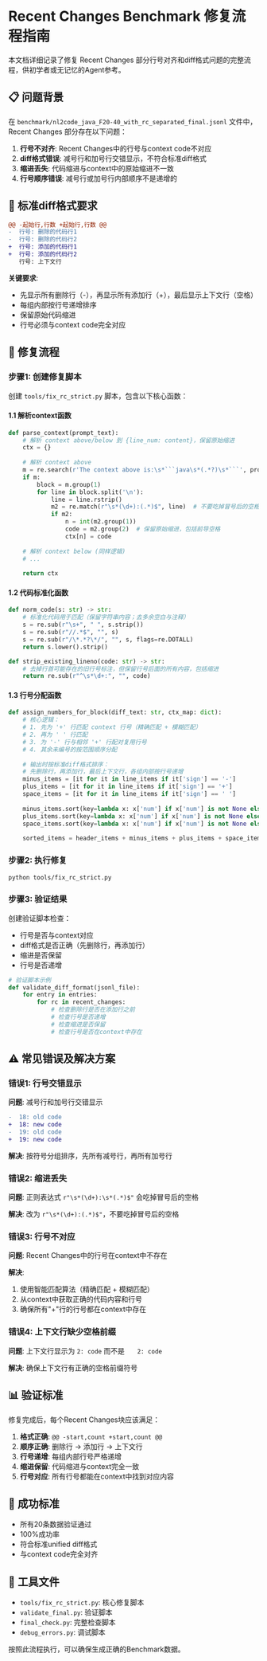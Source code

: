 # Recent Changes Benchmark 修复流程指南

本文档详细记录了修复 Recent Changes 部分行号对齐和diff格式问题的完整流程，供初学者或无记忆的Agent参考。

## 📋 问题背景

在 `benchmark/nl2code_java_F20-40_with_rc_separated_final.jsonl` 文件中，Recent Changes 部分存在以下问题：
1. **行号不对齐**: Recent Changes中的行号与context code不对应
2. **diff格式错误**: 减号行和加号行交错显示，不符合标准diff格式
3. **缩进丢失**: 代码缩进与context中的原始缩进不一致
4. **行号顺序错误**: 减号行或加号行内部顺序不是递增的

## 🎯 标准diff格式要求

```diff
@@ -起始行,行数 +起始行,行数 @@
-  行号: 删除的代码行1
-  行号: 删除的代码行2
+  行号: 添加的代码行1
+  行号: 添加的代码行2
   行号: 上下文行
```

**关键要求**:
- 先显示所有删除行（-），再显示所有添加行（+），最后显示上下文行（空格）
- 每组内部按行号递增排序
- 保留原始代码缩进
- 行号必须与context code完全对应

## 🔧 修复流程

### 步骤1: 创建修复脚本

创建 `tools/fix_rc_strict.py` 脚本，包含以下核心函数：

#### 1.1 解析context函数
```python
def parse_context(prompt_text):
    # 解析 context above/below 到 {line_num: content}，保留原始缩进
    ctx = {}
    
    # 解析 context above
    m = re.search(r'The context above is:\s*```java\s*(.*?)\s*```', prompt_text, re.DOTALL)
    if m:
        block = m.group(1)
        for line in block.split('\n'):
            line = line.rstrip()
            m2 = re.match(r"\s*(\d+):(.*)$", line)  # 不要吃掉冒号后的空格
            if m2:
                n = int(m2.group(1))
                code = m2.group(2)  # 保留原始缩进，包括前导空格
                ctx[n] = code
    
    # 解析 context below (同样逻辑)
    # ...
    
    return ctx
```

#### 1.2 代码标准化函数
```python
def norm_code(s: str) -> str:
    # 标准化代码用于匹配（保留字符串内容；去多余空白与注释）
    s = re.sub(r"\s+", " ", s.strip())
    s = re.sub(r"//.*$", "", s)
    s = re.sub(r"/\*.*?\*/", "", s, flags=re.DOTALL)
    return s.lower().strip()

def strip_existing_lineno(code: str) -> str:
    # 去掉行首可能存在的旧行号标注，但保留行号后面的所有内容，包括缩进
    return re.sub(r"^\s*\d+:", "", code)
```

#### 1.3 行号分配函数
```python
def assign_numbers_for_block(diff_text: str, ctx_map: dict):
    # 核心逻辑：
    # 1. 先为 '+' 行匹配 context 行号（精确匹配 + 模糊匹配）
    # 2. 再为 ' ' 行匹配
    # 3. 为 '-' 行与相邻 '+' 行配对复用行号
    # 4. 其余未编号的按范围顺序分配
    
    # 输出时按标准diff格式排序：
    # 先删除行，再添加行，最后上下文行，各组内部按行号递增
    minus_items = [it for it in line_items if it['sign'] == '-']
    plus_items = [it for it in line_items if it['sign'] == '+']
    space_items = [it for it in line_items if it['sign'] == ' ']
    
    minus_items.sort(key=lambda x: x['num'] if x['num'] is not None else 999999)
    plus_items.sort(key=lambda x: x['num'] if x['num'] is not None else 999999)
    space_items.sort(key=lambda x: x['num'] if x['num'] is not None else 999999)
    
    sorted_items = header_items + minus_items + plus_items + space_items
```

### 步骤2: 执行修复

```bash
python tools/fix_rc_strict.py
```

### 步骤3: 验证结果

创建验证脚本检查：
- 行号是否与context对应
- diff格式是否正确（先删除行，再添加行）
- 缩进是否保留
- 行号是否递增

```python
# 验证脚本示例
def validate_diff_format(jsonl_file):
    for entry in entries:
        for rc in recent_changes:
            # 检查删除行是否在添加行之前
            # 检查行号是否递增
            # 检查缩进是否保留
            # 检查行号是否在context中存在
```

## ⚠️ 常见错误及解决方案

### 错误1: 行号交错显示
**问题**: 减号行和加号行交错显示
```diff
-  18: old code
+  18: new code  
-  19: old code
+  19: new code
```

**解决**: 按符号分组排序，先所有减号行，再所有加号行

### 错误2: 缩进丢失
**问题**: 正则表达式 `r"\s*(\d+):\s*(.*)$"` 会吃掉冒号后的空格

**解决**: 改为 `r"\s*(\d+):(.*)$"`，不要吃掉冒号后的空格

### 错误3: 行号不对应
**问题**: Recent Changes中的行号在context中不存在

**解决**: 
1. 使用智能匹配算法（精确匹配 + 模糊匹配）
2. 从context中获取正确的代码内容和行号
3. 确保所有"+"行的行号都在context中存在

### 错误4: 上下文行缺少空格前缀
**问题**: 上下文行显示为 `2: code` 而不是 `   2: code`

**解决**: 确保上下文行有正确的空格前缀符号

## 📊 验证标准

修复完成后，每个Recent Changes块应该满足：

1. **格式正确**: `@@ -start,count +start,count @@`
2. **顺序正确**: 删除行 → 添加行 → 上下文行
3. **行号递增**: 每组内部行号严格递增
4. **缩进保留**: 代码缩进与context完全一致
5. **行号对应**: 所有行号都能在context中找到对应内容

## 🎉 成功标准

- 所有20条数据验证通过
- 100%成功率
- 符合标准unified diff格式
- 与context code完全对齐

## 📝 工具文件

- `tools/fix_rc_strict.py`: 核心修复脚本
- `validate_final.py`: 验证脚本  
- `final_check.py`: 完整检查脚本
- `debug_errors.py`: 调试脚本

按照此流程执行，可以确保生成正确的Benchmark数据。

